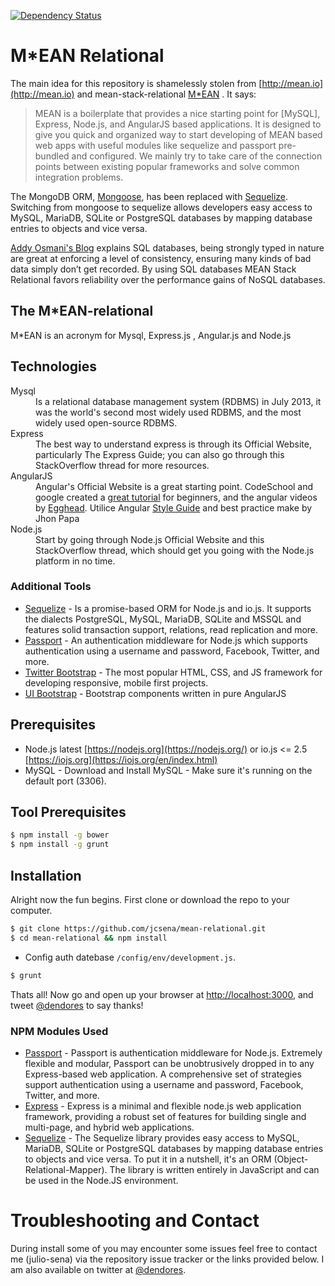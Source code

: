 [![Dependency Status](https://david-dm.org/jcsena/mean-relational.svg)](https://david-dm.org/jcsena/mean-relational)


M*EAN Relational
=====================
The main idea for this repository is shamelessly stolen from [http://mean.io](http://mean.io) and mean-stack-relational [M*EAN](https://github.com/jpotts18/mean-stack-relational) . It says:

> MEAN is a boilerplate that provides a nice starting point for [MySQL], Express, Node.js, and AngularJS based applications. It is designed to give you quick and organized way to start developing of MEAN based web apps with useful modules like sequelize and passport pre-bundled and configured. We mainly try to take care of the connection points between existing popular frameworks and solve common integration problems.


The MongoDB ORM, [Mongoose](http://mongoosejs.com/), has been replaced with [Sequelize](http://sequelizejs.com/). Switching from mongoose to sequelize allows developers easy access to MySQL, MariaDB, SQLite or PostgreSQL databases by mapping database entries to objects and vice versa.

[Addy Osmani's Blog](http://addyosmani.com/blog/full-stack-javascript-with-mean-and-yeoman/) explains SQL databases, being strongly typed in nature are great at enforcing a level of consistency, ensuring many kinds of bad data simply don’t get recorded. By using SQL databases MEAN Stack Relational favors reliability over the performance gains of NoSQL databases.

## The M*EAN-relational

M*EAN is an acronym for Mysql, Express.js , Angular.js and Node.js

## Technologies

<dl class="dl-horizontal">
<dt>Mysql</dt>
<dd>Is a relational database management system (RDBMS) in July 2013, it was the world's second most widely used RDBMS, and the most widely used open-source RDBMS.</dd>
<dt>Express</dt>
<dd>The best way to understand express is through its Official Website, particularly The Express Guide; you can also go through this StackOverflow thread for more resources.</dd>
<dt>AngularJS</dt>
<dd>Angular's Official Website is a great starting point. CodeSchool and google created a <a href="https://www.codeschool.com/courses/shaping-up-with-angular-js">great tutorial</a> for beginners, and the angular videos by <a href="https://egghead.io/">Egghead</a>.
Utilice Angular <a href="https://github.com/johnpapa/angular-styleguide">Style Guide</a> and best practice make by Jhon Papa </dd>
<dt>Node.js</dt>
<dd>Start by going through Node.js Official Website and this StackOverflow thread, which should get you going with the Node.js platform in no time.</dd>
</dl>

### Additional Tools
* <a href="http://docs.sequelizejs.com/en/latest/">Sequelize</a> - Is a promise-based ORM for Node.js and io.js. It supports the dialects PostgreSQL, MySQL,
MariaDB, SQLite and MSSQL and features solid transaction support, relations, read replication and
more.
* <a href="http://passportjs.org/">Passport</a> - An authentication middleware for Node.js which supports authentication using a username and password, Facebook, Twitter, and more.
* <a href="http://getbootstrap.com/">Twitter Bootstrap</a> - The most popular HTML, CSS, and JS framework for developing responsive, mobile first projects.
* <a href="http://angular-ui.github.io/bootstrap/">UI Bootstrap</a> - Bootstrap components written in pure AngularJS


## Prerequisites
- Node.js latest [https://nodejs.org](https://nodejs.org/) or io.js <= 2.5  [https://iojs.org](https://iojs.org/en/index.html)
- MySQL - Download and Install MySQL - Make sure it's running on the default port (3306).

## Tool Prerequisites

```bash
$ npm install -g bower
$ npm install -g grunt
```

## Installation

Alright now the fun begins. First clone or download the repo to your computer.

```bash
$ git clone https://github.com/jcsena/mean-relational.git
$ cd mean-relational && npm install
```
- Config auth datebase ```/config/env/development.js```.

```bash
$ grunt
```

Thats all! Now go and open up your browser at [http://localhost:3000](http://localhost:3000), and tweet [@dendores](https://twitter.com/dendores) to say thanks!



### NPM Modules Used

- [Passport](http://passportjs.org/) - Passport is authentication middleware for Node.js. Extremely flexible and modular, Passport can be unobtrusively dropped in to any Express-based web application. A comprehensive set of strategies support authentication using a username and password, Facebook, Twitter, and more.
- [Express](http://expressjs.com/) - Express is a minimal and flexible node.js web application framework, providing a robust set of features for building single and multi-page, and hybrid web applications.
- [Sequelize](http://sequelizejs.com/) - The Sequelize library provides easy access to MySQL, MariaDB, SQLite or PostgreSQL databases by mapping database entries to objects and vice versa. To put it in a nutshell, it's an ORM (Object-Relational-Mapper). The library is written entirely in JavaScript and can be used in the Node.JS environment.


# Troubleshooting and Contact

During install some of you may encounter some issues feel free to contact me (julio-sena) via the repository issue tracker or the links provided below. I am also available on twitter at [@dendores](http://twitter.com/dendores).
